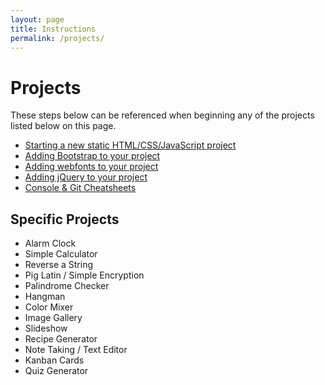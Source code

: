 ```yaml
---
layout: page
title: Instructions
permalink: /projects/
---
```


# Projects

These steps below can be referenced when beginning any of the projects listed below on this page.

- [Starting a new static HTML/CSS/JavaScript project](/projects/starter)
- [Adding Bootstrap to your project](/projects/bootstrap)
- [Adding webfonts to your project](/projects/webfonts)
- [Adding jQuery to your project](/projects/jquery)
- [Console &amp; Git Cheatsheets](/cheatsheets)


##  Specific Projects


- Alarm Clock
- Simple Calculator
- Reverse a String
- Pig Latin / Simple Encryption
- Palindrome Checker
- Hangman
- Color Mixer
- Image Gallery
- Slideshow
- Recipe Generator
- Note Taking / Text Editor
- Kanban Cards
- Quiz Generator